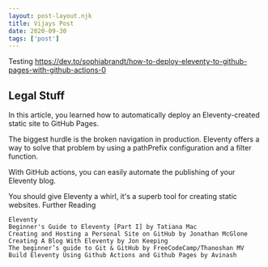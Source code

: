 ```yaml
---
layout: post-layout.njk
title: Vijays Post
date: 2020-09-30
tags: ['post']
---
```

<!-- Excerpt Start -->

Testing https://dev.to/sophiabrandt/how-to-deploy-eleventy-to-github-pages-with-github-actions-0

<!-- Excerpt End -->
 
## Legal Stuff
In this article, you learned how to automatically deploy an Eleventy-created static site to GitHub Pages.

The biggest hurdle is the broken navigation in production. Eleventy offers a way to solve that problem by using a pathPrefix configuration and a filter function.

With GitHub actions, you can easily automate the publishing of your Eleventy blog.

You should give Eleventy a whirl, it's a superb tool for creating static websites.
Further Reading

    Eleventy
    Beginner's Guide to Eleventy [Part I] by Tatiana Mac
    Creating and Hosting a Personal Site on GitHub by Jonathan McGlone
    Creating A Blog With Eleventy by Jon Keeping
    The beginner’s guide to Git & GitHub by FreeCodeCamp/Thanoshan MV
    Build Eleventy Using Github Actions and Github Pages by Avinash
